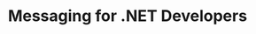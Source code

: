 ---
title: "Messaging for .NET Developers"
description: ""
topics:
- 
youtube: "9I0bTcF3Npw"
type: tv-episode
Date: '2020-03-31'
---